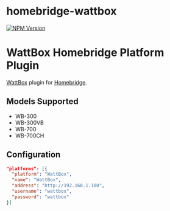 # homebridge-wattbox

[![NPM Version](https://img.shields.io/npm/v/homebridge-wattbox.svg)](https://www.npmjs.com/package/homebridge-wattbox)

# WattBox Homebridge Platform Plugin

[WattBox](https://www.snapav.com/shop/en/snapav/wattbox) plugin for [Homebridge](https://github.com/homebridge/homebridge).

## Models Supported

* WB-300
* WB-300VB
* WB-700
* WB-700CH

## Configuration

```json
"platforms": [{
  "platform": "WattBox",
  "name": "WattBox",
  "address": "http://192.168.1.100",
  "username": "wattbox",
  "password": "wattbox"
}]
```
